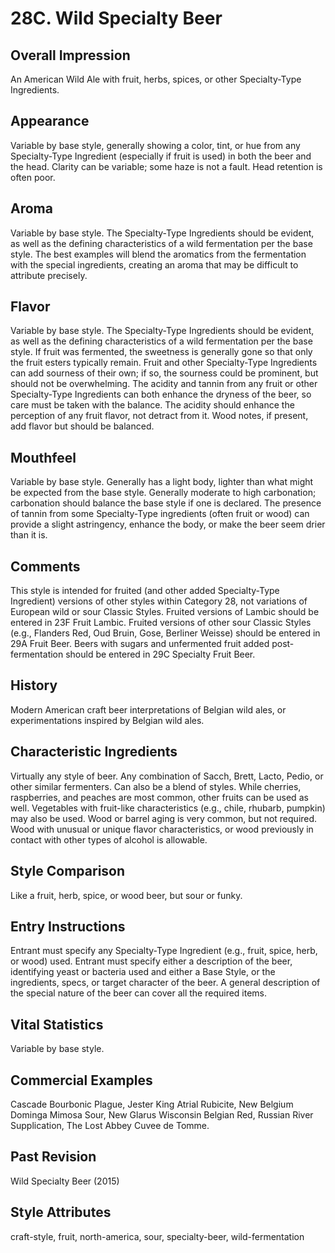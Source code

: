 # 28C. Wild Specialty Beer

## Overall Impression

An American Wild Ale with fruit, herbs, spices, or other Specialty-Type Ingredients.

## Appearance

Variable by base style, generally showing a color, tint, or hue from any Specialty-Type Ingredient (especially if fruit is used) in both the beer and the head. Clarity can be variable; some haze is not a fault. Head retention is often poor.

## Aroma

Variable by base style. The Specialty-Type Ingredients should be evident, as well as the defining characteristics of a wild fermentation per the base style. The best examples will blend the aromatics from the fermentation with the special ingredients, creating an aroma that may be difficult to attribute precisely.

## Flavor

Variable by base style. The Specialty-Type Ingredients should be evident, as well as the defining characteristics of a wild fermentation per the base style. If fruit was fermented, the sweetness is generally gone so that only the fruit esters typically remain. Fruit and other Specialty-Type Ingredients can add sourness of their own; if so, the sourness could be prominent, but should not be overwhelming. The acidity and tannin from any fruit or other Specialty-Type Ingredients can both enhance the dryness of the beer, so care must be taken with the balance. The acidity should enhance the perception of any fruit flavor, not detract from it. Wood notes, if present, add flavor but should be balanced.

## Mouthfeel

Variable by base style. Generally has a light body, lighter than what might be expected from the base style. Generally moderate to high carbonation; carbonation should balance the base style if one is declared. The presence of tannin from some Specialty-Type ingredients (often fruit or wood) can provide a slight astringency, enhance the body, or make the beer seem drier than it is.

## Comments

This style is intended for fruited (and other added Specialty-Type Ingredient) versions of other styles within Category 28, not variations of European wild or sour Classic Styles. Fruited versions of Lambic should be entered in 23F Fruit Lambic. Fruited versions of other sour Classic Styles (e.g., Flanders Red, Oud Bruin, Gose, Berliner Weisse) should be entered in 29A Fruit Beer. Beers with sugars and unfermented fruit added post-fermentation should be entered in 29C Specialty Fruit Beer.

## History

Modern American craft beer interpretations of Belgian wild ales, or experimentations inspired by Belgian wild ales.

## Characteristic Ingredients

Virtually any style of beer. Any combination of Sacch, Brett, Lacto, Pedio, or other similar fermenters. Can also be a blend of styles. While cherries, raspberries, and peaches are most common, other fruits can be used as well. Vegetables with fruit-like characteristics (e.g., chile, rhubarb, pumpkin) may also be used. Wood or barrel aging is very common, but not required. Wood with unusual or unique flavor characteristics, or wood previously in contact with other types of alcohol is allowable.

## Style Comparison

Like a fruit, herb, spice, or wood beer, but sour or funky.

## Entry Instructions

Entrant must specify any Specialty-Type Ingredient (e.g., fruit, spice, herb, or wood) used. Entrant must specify either a description of the beer, identifying yeast or bacteria used and either a Base Style, or the ingredients, specs, or target character of the beer. A general description of the special nature of the beer can cover all the required items.

## Vital Statistics

Variable by base style.

## Commercial Examples

Cascade Bourbonic Plague, Jester King Atrial Rubicite, New Belgium Dominga Mimosa Sour, New Glarus Wisconsin Belgian Red, Russian River Supplication, The Lost Abbey Cuvee de Tomme.

## Past Revision

Wild Specialty Beer (2015)

## Style Attributes

craft-style, fruit, north-america, sour, specialty-beer, wild-fermentation